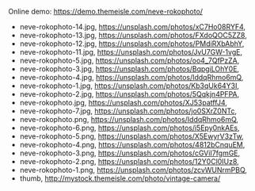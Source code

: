 Online demo: https://demo.themeisle.com/neve-rokophoto/

- neve-rokophoto-14.jpg, https://unsplash.com/photos/xC7Ho08RYF4,
- neve-rokophoto-13.jpg, https://unsplash.com/photos/FXdoQOC5ZZ8,
- neve-rokophoto-12.jpg, https://unsplash.com/photos/PMdiRXbAbhY,
- neve-rokophoto-11.jpg, https://unsplash.com/photos/JvU7GW-1vgE,
- neve-rokophoto-5.jpg, https://unsplash.com/photos/oo4_7QfPzZA,
- neve-rokophoto-3.jpg, https://unsplash.com/photos/BqpgiLOhY0E,
- neve-rokophoto-4.jpg, https://unsplash.com/photos/IddqRhmo6mQ,
- neve-rokophoto-1.jpg, https://unsplash.com/photos/Kb3qUk64Y3I,
- neve-rokophoto-2.jpg, https://unsplash.com/photos/5Qqkjn4PFPA,
- neve-rokophoto.jpg, https://unsplash.com/photos/XJ53patffJ4,
- neve-rokophoto-7.jpg, https://unsplash.com/photos/jo0SXrZ0NTc,
- neve-rokophoto.png, https://unsplash.com/photos/IddqRhmo6mQ,
- neve-rokophoto-6.png, https://unsplash.com/photos/i5Epy0nkAEs,
- neve-rokophoto-5.png, https://unsplash.com/photos/X5EwyrV3zTw,
- neve-rokophoto-4.png, https://unsplash.com/photos/4812bCnquEM,
- neve-rokophoto-3.png, https://unsplash.com/photos/cGViI7fgmGE,
- neve-rokophoto-2.png, https://unsplash.com/photos/12Y0Cl0IUz8,
- neve-rokophoto-1.png, https://unsplash.com/photos/zcvWUNrmPBQ,
- thumb, http://mystock.themeisle.com/photo/vintage-camera/	